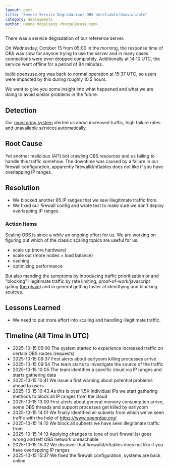 ```yaml
---
layout: post
title: "Severe Service Degradation: OBS Unreliable/Unavailable"
category: deployments
author: Henne Vogelsang <hvogel@suse.com>
---
```


There was a service degradation of our reference server.

<!--
  What happened, for how long and who was impacted by it?
  For customers to be able to identify if their problem is related to this post-mortem or not.
-->

On Wednesday, October 15 from 05:00 in the morning, the response time of OBS was slow for anyone trying to use the server and in many cases connections were even dropped completely. Additionally at 14:10 UTC,
the service went offline for a period of 84 minutes.

build.opensuse.org was back to normal operation at 15:37 UTC, so users were impacted by this during roughly 10.5 hours.

We want to give you some insight into what happened and what we are doing to avoid similar problems in the future.

## Detection
<!--
  How did we get alerted that the problem happened?
  To demonstrate to customers how we are (hopefully automatically) alerted about problems.
-->

Our [monitoring system](https://obs-measure.opensuse.org/) alerted us about increased traffic, high failure rates and unavailable services automatically.

## Root Cause
<!--
  What was it and what triggered it?
  For customers and community to understand what happened technically.
-->

Yet another malicious (AI?) bot crawling OBS resources and us failing to handle this traffic somehow. The downtime was caused by a failure in our firewall configuration, apparently firewalld/nftables does not like if you have overlapping IP ranges.

## Resolution
<!--
  How did you resolve or work around this problem?
  For customers and community to understand what happened technically.
-->

- We blocked another 85 IP ranges that we saw illegitimate traffic from.
- We fixed our firewall config and wrote test to make sure we don't deploy overlapping IP ranges.

### Action Items

<!--
  Are there any actions we are going to do that are not done yet?
  For customers and community to be able to follow up on this.
-->

Scaling OBS is since a while an ongoing effort for us. We are working on figuring out which of the classic scaling topics are useful for us.

- scale up (more hardware)
- scale out (more nodes + load balance)
- caching
- optimizing performance

But also mending the symptoms by introducing traffic prioritization or and "blocking" illegitimate traffic by rate limiting, proof-of-work/javascript gating ([berghain](https://github.com/DropMorePackets/berghain)) and in general getting faster at identifying and blocking sources.

## Lessons Learned
<!--
  Describe what went well, what went wrong and where we go lucky during the resolution of this problem.
-->

- We need to put more effort into scaling and handling illegitimate traffic.

## Timeline (All Time in UTC)

- 2025-10-15 05:00 The system started to experience increased traffic on certain OBS routes (requests)
- 2025-10-15 09:37 First alerts about earlyoom killing processes arrive
- 2025-10-15 09:54 The team starts to investigate the source of the traffic
- 2025-10-15 10:05 The team identifies a specific cloud via IP ranges and starts gathering data
- 2025-10-15 10:41 We issue a first warning about potential problems ahead to users
- 2025-10-15 10:43 As this is over 1.5K individual IPs we start gathering methods to block all IP ranges from the cloud
- 2025-10-15 13:00 First alerts about general memory consumption arrive, some OBS threads and support processes get killed by earlyoom
- 2025-10-15 14:01 We finally identified all subnets from which we've seen traffic with the help of https://www.openrdap.org/
- 2025-10-15 14:10 We block all subnets we have seen illegitimate traffic from
- 2025-10-15 14:13 Applying changes to (one of our) firewall(s) goes wrong and left OBS network unreachable
- 2025-10-15 15:02 We discover that firewalld/nftables does not like if you have overlapping IP ranges
- 2025-10-15 15:37 We fixed the firewall configuration, systems are back online